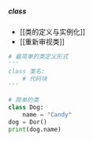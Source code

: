 ##### class
- [[类的定义与实例化]]
- [[重新审视类]]
```python
# 最简单的类定义形式
'''
class 类名:
    # 代码块
'''

# 简单的类
class Dog:
    name = "Candy"
dog = Dor()
print(dog.name)
```